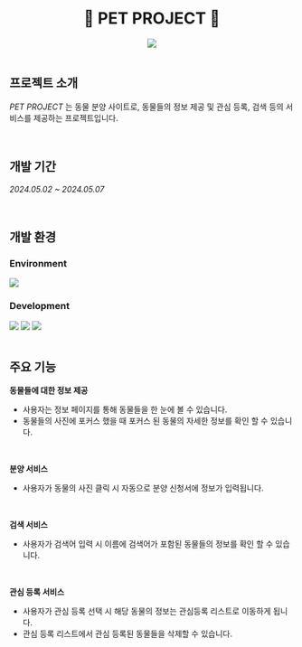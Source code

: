 <div align="center">

 # 🐶 PET PROJECT 🐶

</div>

<div align=center>
  <img src="https://github.com/user-attachments/assets/36c417df-9513-48c3-b804-5b0735dfc5bc">
</div>

<br>

## 프로젝트 소개
*PET PROJECT* 는 동물 분양 사이트로, 동물들의 정보 제공 및 관심 등록, 검색 등의 서비스를 제공하는 프로젝트입니다.

<br>

## 개발 기간
*2024.05.02 ~ 2024.05.07*

<br>

## 개발 환경
### Environment

<div>
<img src="https://img.shields.io/badge/Visual Studio Code-007ACC?style=flat&logoColor=white"/>
</div>

### Development

<div>
<img src="https://img.shields.io/badge/HTML-E34F26?style=flat&logo=html5&logoColor=white"/>
<img src="https://img.shields.io/badge/CSS-1572B6?style=flat&logo=css3&logoColor=white"/>
<img src="https://img.shields.io/badge/JavaScript-F7DF1E?style=flat&logo=javascript&logoColor=white"/>
</div>

<br>

## 주요 기능
**동물들에 대한 정보 제공**
- 사용자는 정보 페이지를 통해 동물들을 한 눈에 볼 수 있습니다.
- 동물들의 사진에 포커스 했을 때 포커스 된 동물의 자세한 정보를 확인 할 수 있습니다.

<br>
  
**분양 서비스**
- 사용자가 동물의 사진 클릭 시 자동으로 분양 신청서에 정보가 입력됩니다.

<br>

**검색 서비스**
- 사용자가 검색어 입력 시 이름에 검색어가 포함된 동물들의 정보를 확인 할 수 있습니다.

<br>

**관심 등록 서비스**
- 사용자가 관심 등록 선택 시 해당 동물의 정보는 관심등록 리스트로 이동하게 됩니다.
- 관심 등록 리스트에서 관심 등록된 동물들을 삭제할 수 있습니다.

<br>


